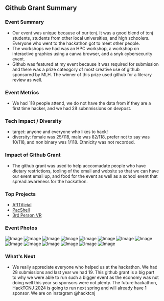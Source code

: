 ## Github Grant Summary

### Event Summary
- Our event was unique because of our tcnj. It was a good blend of tcnj students, students from other local universities, and high schoolers. Everyone who went to the hackathon got to meet other people.
- The workshops we had was an HPC workshop, a workshop on interactive graphics using a canva browser, and a snyk cybersecurity event. 
- Github was featured at my event because it was required for submission and there was a prize cateogory of most creative use of github sponsored by MLH. The winner of this prize used github for a literary review as well.  
### Event Metrics
- We had 118 people attend, we do not have the data from if they are a first time hacker, and we had 28 subnmissions on devpost. 
### Tech Impact / Diversity
- target: anyone and everyone who likes to hack!
- diversity: female was 25/118, male was 82/118, prefer not to say was 10/118, and non binary was 1/118. Ethnicity was not recorded. 
### Impact of Github Grant
- The github grant was used to help acccomadate people who have dietary restrictions, tooling of the email and website so that we can have our event email up, and food for the event as well as a school event that spread awareness for the hackathon. 
### Top Projects
- [ARTificial](https://hacktcnj-2023.devpost.com/submissions/405828-artificial)
- [PacShell](https://hacktcnj-2023.devpost.com/submissions/405932-pacshell)
- [3rd Person VR](https://hacktcnj-2023.devpost.com/submissions/405858-3rd-person-vr)
### Event Photos
![Image]("https://drive.google.com/file/d/1v4fdfDvSJbDmFlCQHYF5VXPde7lIzcar/view?usp=share_link)
![Image]("https://drive.google.com/file/d/1X0juESkgchwkWBSwN85auNTLgiG3DChy/view?usp=share_link")
![Image]("https://drive.google.com/file/d/1jbple02nhVthap0rYhPVv_e31_lyQ4DW/view?usp=sharing")
![Image]("https://drive.google.com/file/d/1ESfcTaqA7rPb67qSsowtTxFXwWa8wRqD/view?usp=share_link")
![Image]("https://drive.google.com/file/d/1OoeLoRRWOSfKdSxcgOcTl69KW18i7aUn/view?usp=sharing")
![Image](https://drive.google.com/file/d/1zSgvZX2U5m4Cv9ULvgbs5zVdJmweeThz/view?usp=share_link")
![Image]("https://drive.google.com/file/d/1JfZtbm8q2irTKl5hGFbrYS6ewFJI3TwA/view?usp=share_link")
![Image]("https://drive.google.com/file/d/1LEtukVJWTi7m0_TjRN8ij7_rnvdmxx7y/view?usp=share_link")
![Image]("https://drive.google.com/file/d/1j70iJOPHuVoetaedocMME06QvLaiw2zB/view?usp=share_link")
![Image]("https://drive.google.com/file/d/1a_dzhQlcu8WwCP3JXp9ftbW9Saqr7Ua9/view?usp=share_link")
![Image]("https://drive.google.com/file/d/1O3FSKBFGhj1BeTb7Go8gY2Ge7XkNSSUa/view?usp=share_link")
![Image]("https://drive.google.com/file/d/1KrQnO1UpvH3pe1r9lIzof5pQ6mGvZecE/view?usp=share_link")
![Image]("https://drive.google.com/file/d/1XW_E2jAzJCm9ltD_3fauMoasmOfMFOg3/view?usp=sharing")
![Image]("https://drive.google.com/file/d/1yvgfq4u8DGmBWilLoO1apBGvpZHqcXat/view?usp=share_link")

### What's Next
- We really appreciate everyone who helped us at the hackathon. We had 28 submissions and last year we had 19. This github grant is a big part to why we were able to run such a bigger event as the economy was not doing well this year so sponsors were not plenty. The future hackathon, HackTCNJ 2024 is going to run next spring and will already have 1 sponsor. We are on instagram @hacktcnj
